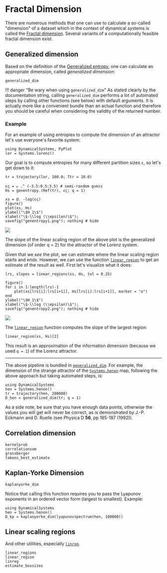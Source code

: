 # Fractal Dimension

There are numerous methods that one can use to calculate a so-called "dimension" of a dataset which in the context of dynamical systems is called the [Fractal dimension](https://en.wikipedia.org/wiki/Fractal_dimension).
Several variants of a computationally feasible fractal dimension exist.

## Generalized dimension
Based on the definition of the [Generalized entropy](#ChaosTools.genentropy), one can calculate an appropriate dimension, called *generalized dimension*:
```@docs
generalized_dim
```

!!! danger "Be wary when using `generalized_dim`"
    As stated clearly by the documentation string, calling `generalized_dim` performs a lot of automated steps by calling other functions (see below)
    with default arguments. It is actually more like a convenient bundle than
    an actual function and therefore you should be careful
    when considering the validity of the returned number.

### Example
For an example of using entropies to compute the dimension of an attractor let's use everyone's favorite system:
```@example MAIN
using DynamicalSystems, PyPlot
lor = Systems.lorenz()
```

Our goal is to compute entropies for many different partition sizes `ε`, so let's get down to it:
```@example MAIN
tr = trajectory(lor, 100.0; Ttr = 10.0)

ες = ℯ .^ (-3.5:0.5:3.5) # semi-random guess
Hs = genentropy.(Ref(tr), ες; q = 1)
```

```@example MAIN
xs = @. -log(ες)
figure()
plot(xs, Hs)
ylabel("\$H_1\$")
xlabel("\$-\\log (\\epsilon)\$");
savefig("genentropy1.png"); nothing # hide
```
![](genentropy1.png)

The slope of the linear scaling region of the above plot is the generalized dimension (of order q = 2) for the attractor of the Lorenz system.

Given that we _see_ the plot, we can estimate where the linear scaling region starts and ends. However, we can use the function [`linear_region`](@ref) to get an estimate of the result as well. First let's visualize what it does:

```@example MAIN
lrs, slopes = linear_regions(xs, Hs, tol = 0.25)

figure()
for i in 1:length(lrs)-1
    plot(xs[lrs[i]:lrs[i+1]], Hs[lrs[i]:lrs[i+1]], marker = "o")
end
ylabel("\$H_1\$")
xlabel("\$-\\log (\\epsilon)\$");
savefig("genentropy2.png"); nothing # hide
```
![](genentropy2.png)

The [`linear_region`](@ref) function  computes the slope of the largest region:

```@example MAIN
linear_region(xs, Hs)[2]
```
This result is an approximation of the information dimension (because we used `q = 1`) of the Lorenz attractor.

---

The above pipeline is bundled in [`generalized_dim`](@ref).
For example, the dimension of the strange attractor of the
[`Systems.henon`](@ref) map, following the above approach but taking automated steps, is:
```@example MAIN
using DynamicalSystems
hen = Systems.henon()
tr = trajectory(hen, 200000)
D_hen = generalized_dim(tr; q = 1)
```

As a side note, be sure that you have enough data points, otherwise the values you will get will never be correct, as is demonstrated by
J.-P. Eckmann and D. Ruelle (see Physica D **56**, pp 185-187 (1992)).

## Correlation dimension
```@docs
kernelprob
correlationsum
grassberger
takens_best_estimate
```

## Kaplan-Yorke Dimension
```@docs
kaplanyorke_dim
```
Notice that calling this function requires you to pass the Lyapunov exponents in an ordered vector form (largest to smallest). Example:
```@example MAIN
using DynamicalSystems
hen = Systems.henon()
D_kp = kaplanyorke_dim(lyapunovspectrum(hen, 100000))
```

## Linear scaling regions
And other utilities, especially [`linreg`](@ref).
```@docs
linear_regions
linear_region
linreg
estimate_boxsizes
```

